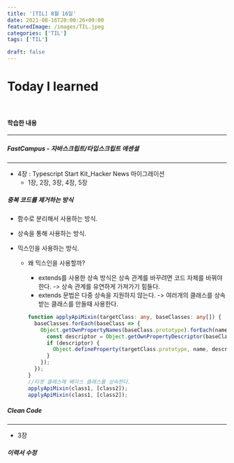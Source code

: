 ```yaml
---
title: '[TIL] 8월 16일'
date: 2021-08-16T20:00:26+09:00
featuredImage: /images/TIL.jpeg
categories: ['TIL']
tags: ['TIL']

draft: false
---
```


# Today I learned

<br>

<!--more-->

#### 학습한 내용

---

##### FastCampus - 자바스크립트/타입스크립트 에센셜

---

- 4장 : Typescript Start Kit_Hacker News 마이그레이션
  - 1장, 2장, 3장, 4장, 5장

##### 중복 코드를 제거하는 방식

- 함수로 분리해서 사용하는 방식.
- 상속을 통해 사용하는 방식.
- 믹스인을 사용하는 방식.

  - 왜 믹스인을 사용할까?

    - extends를 사용한 상속 방식은 상속 관계를 바꾸려면 코드 자체를 바꿔야한다. -> 상속 관계를 유연하게 가져가기 힘들다.
    - extends 문법은 다중 상속을 지원하지 않는다. -> 여러개의 클래스를 상속받는 클래스를 만들때 사용한다.

    ```ts
    function applyApiMixin(targetClass: any, baseClasses: any[]) {
      baseClasses.forEach(baseClass => {
        Object.getOwnPropertyNames(baseClass.prototype).forEach(name => {
          const descriptor = Object.getOwnPropertyDescriptor(baseClass.prototype, name);
          if (descriptor) {
            Object.defineProperty(targetClass.prototype, name, descriptor);
          }
        });
      });
    }
    //타겟 클래스에 베이스 클래스를 상속한다.
    applyApiMixin(class1, [class2]);
    applyApiMixin(class1, [class2]);
    ```

##### Clean Code

---

- 3장

##### 이력서 수정
